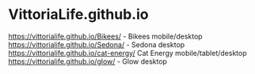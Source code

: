 # VittoriaLife.github.io
https://vittorialife.github.io/Bikees/ - Bikees mobile/desktop
https://vittorialife.github.io/Sedona/ - Sedona desktop
https://vittorialife.github.io/cat-energy/ Cat Energy mobile/tablet/desktop
https://vittorialife.github.io/glow/ - Glow desktop
